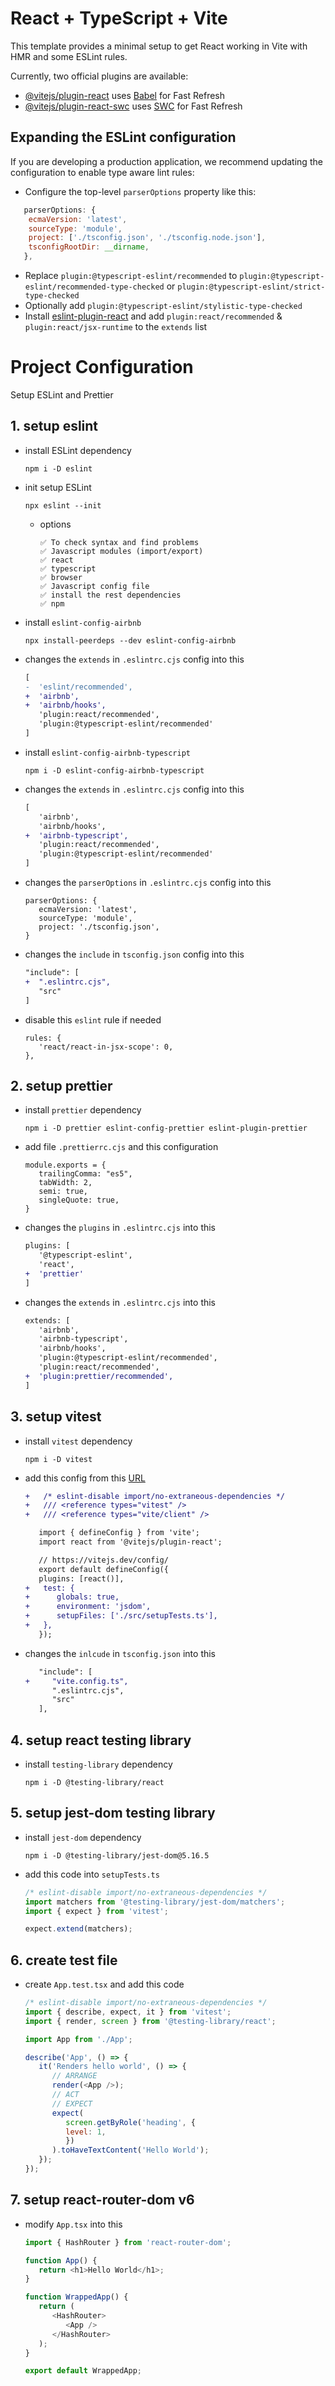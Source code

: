 # React + TypeScript + Vite

This template provides a minimal setup to get React working in Vite with HMR and some ESLint rules.

Currently, two official plugins are available:

- [@vitejs/plugin-react](https://github.com/vitejs/vite-plugin-react/blob/main/packages/plugin-react/README.md) uses [Babel](https://babeljs.io/) for Fast Refresh
- [@vitejs/plugin-react-swc](https://github.com/vitejs/vite-plugin-react-swc) uses [SWC](https://swc.rs/) for Fast Refresh

## Expanding the ESLint configuration

If you are developing a production application, we recommend updating the configuration to enable type aware lint rules:

- Configure the top-level `parserOptions` property like this:

```js
   parserOptions: {
    ecmaVersion: 'latest',
    sourceType: 'module',
    project: ['./tsconfig.json', './tsconfig.node.json'],
    tsconfigRootDir: __dirname,
   },
```

- Replace `plugin:@typescript-eslint/recommended` to `plugin:@typescript-eslint/recommended-type-checked` or `plugin:@typescript-eslint/strict-type-checked`
- Optionally add `plugin:@typescript-eslint/stylistic-type-checked`
- Install [eslint-plugin-react](https://github.com/jsx-eslint/eslint-plugin-react) and add `plugin:react/recommended` & `plugin:react/jsx-runtime` to the `extends` list

# Project Configuration
Setup ESLint and Prettier

## 1. setup eslint
- install ESLint dependency
   ```
   npm i -D eslint
   ```
- init setup ESLint
   ```
   npx eslint --init
   ```
   - options
      ```
      ✅ To check syntax and find problems
      ✅ Javascript modules (import/export) 
      ✅ react
      ✅ typescript
      ✅ browser
      ✅ Javascript config file
      ✅ install the rest dependencies
      ✅ npm
      ```
- install `eslint-config-airbnb`
   ```
   npx install-peerdeps --dev eslint-config-airbnb
   ```
- changes the `extends` in `.eslintrc.cjs` config into this
   ```diff
   [
   -  'eslint/recommended',
   +  'airbnb', 
   +  'airbnb/hooks',
      'plugin:react/recommended',
      'plugin:@typescript-eslint/recommended'
   ]
   ```
- install `eslint-config-airbnb-typescript`
   ```
   npm i -D eslint-config-airbnb-typescript
   ```
- changes the `extends` in `.eslintrc.cjs` config into this
   ```diff
   [
      'airbnb', 
      'airbnb/hooks',
   +  'airbnb-typescript',
      'plugin:react/recommended',
      'plugin:@typescript-eslint/recommended'
   ]
   ```
- changes the `parserOptions` in `.eslintrc.cjs` config into this
   ```
   parserOptions: {
      ecmaVersion: 'latest',
      sourceType: 'module',
      project: './tsconfig.json',
   }
   ```
- changes the `include` in `tsconfig.json` config into this
   ```diff
   "include": [
   +  ".eslintrc.cjs",
      "src"
   ]
   ```
- disable this `eslint` rule if needed
   ```
   rules: {
      'react/react-in-jsx-scope': 0,
   },
   ```

## 2. setup prettier
- install `prettier` dependency
   ```
   npm i -D prettier eslint-config-prettier eslint-plugin-prettier
   ```
- add file `.prettierrc.cjs` and this configuration
   ```
   module.exports = {
      trailingComma: "es5",
      tabWidth: 2,
      semi: true,
      singleQuote: true,
   }
   ```
- changes the `plugins` in `.eslintrc.cjs` into this
   ``` diff
   plugins: [
      '@typescript-eslint', 
      'react', 
   +  'prettier'
   ]
   ```
- changes the `extends` in `.eslintrc.cjs` into this
   ```diff
   extends: [
      'airbnb',
      'airbnb-typescript',
      'airbnb/hooks',
      'plugin:@typescript-eslint/recommended',
      'plugin:react/recommended',
   +  'plugin:prettier/recommended',
   ]
   ```

## 3. setup vitest
- install `vitest` dependency
   ```
   npm i -D vitest
   ```
- add this config from this [URL](https://github.com/vitest-dev/vitest/blob/main/examples/react-testing-lib-msw/vite.config.ts)
   ```diff
   +   /* eslint-disable import/no-extraneous-dependencies */
   +   /// <reference types="vitest" />
   +   /// <reference types="vite/client" />

      import { defineConfig } from 'vite';
      import react from '@vitejs/plugin-react';

      // https://vitejs.dev/config/
      export default defineConfig({
      plugins: [react()],
   +   test: {
   +      globals: true,
   +      environment: 'jsdom',
   +      setupFiles: ['./src/setupTests.ts'],
   +   },
      });

   ```
- changes the `inlcude` in `tsconfig.json` into this
   ``` diff
      "include": [
   +     "vite.config.ts",
         ".eslintrc.cjs",
         "src"
      ],
   ```

## 4. setup react testing library
- install `testing-library` dependency
   ```
   npm i -D @testing-library/react 
   ```

## 5. setup jest-dom testing library
- install `jest-dom` dependency
   ```
   npm i -D @testing-library/jest-dom@5.16.5 
   ```
- add this code into `setupTests.ts`
   ```javascript
   /* eslint-disable import/no-extraneous-dependencies */
   import matchers from '@testing-library/jest-dom/matchers';
   import { expect } from 'vitest';

   expect.extend(matchers);
   ```

## 6. create test file
- create `App.test.tsx` and add this code
   ```javascript
   /* eslint-disable import/no-extraneous-dependencies */
   import { describe, expect, it } from 'vitest';
   import { render, screen } from '@testing-library/react';

   import App from './App';

   describe('App', () => {
      it('Renders hello world', () => {
         // ARRANGE
         render(<App />);
         // ACT
         // EXPECT
         expect(
            screen.getByRole('heading', {
            level: 1,
            })
         ).toHaveTextContent('Hello World');
      });
   });
   ```

## 7. setup react-router-dom v6
- modify `App.tsx` into this
   ```javascript
   import { HashRouter } from 'react-router-dom';

   function App() {
      return <h1>Hello World</h1>;
   }

   function WrappedApp() {
      return (
         <HashRouter>
            <App />
         </HashRouter>
      );
   }

   export default WrappedApp;
   ```
